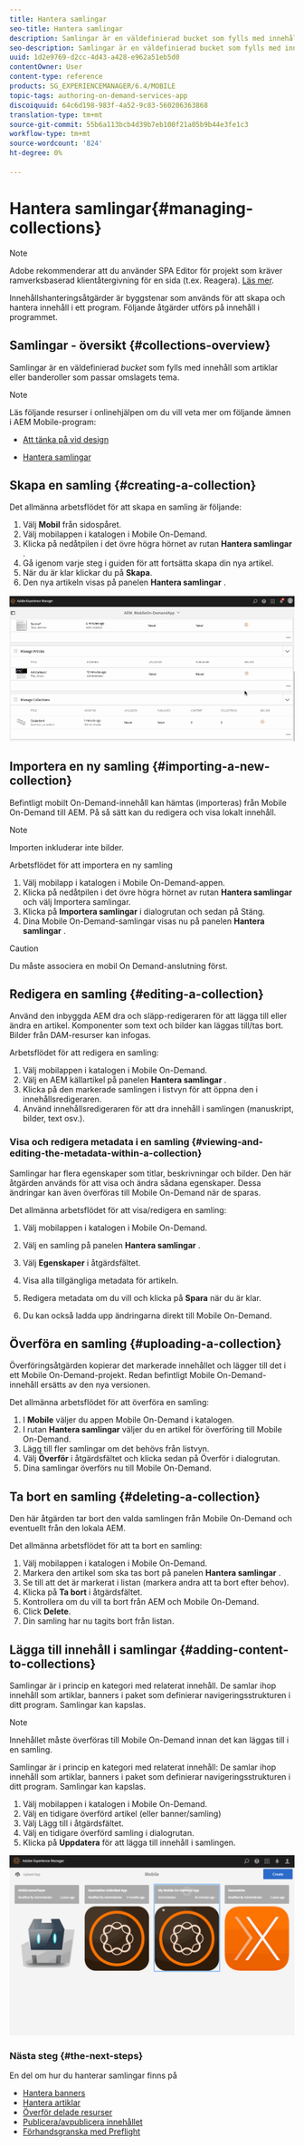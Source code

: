 ```yaml
---
title: Hantera samlingar
seo-title: Hantera samlingar
description: Samlingar är en väldefinierad bucket som fylls med innehåll som artiklar eller banderoller som passar omslagets tema. Följ den här sidan om du vill veta mer.
seo-description: Samlingar är en väldefinierad bucket som fylls med innehåll som artiklar eller banderoller som passar omslagets tema. Följ den här sidan om du vill veta mer.
uuid: 1d2e9769-d2cc-4d43-a428-e962a51eb5d0
contentOwner: User
content-type: reference
products: SG_EXPERIENCEMANAGER/6.4/MOBILE
topic-tags: authoring-on-demand-services-app
discoiquuid: 64c6d198-983f-4a52-9c83-560206363868
translation-type: tm+mt
source-git-commit: 55b6a113bcb4d39b7eb100f21a05b9b44e3fe1c3
workflow-type: tm+mt
source-wordcount: '824'
ht-degree: 0%

---
```



# Hantera samlingar{#managing-collections}

>[!NOTE]
>
>Adobe rekommenderar att du använder SPA Editor för projekt som kräver ramverksbaserad klientåtergivning för en sida (t.ex. Reagera). [Läs mer](/help/sites-developing/spa-overview.md).

Innehållshanteringsåtgärder är byggstenar som används för att skapa och hantera innehåll i ett program. Följande åtgärder utförs på innehåll i programmet.

## Samlingar - översikt {#collections-overview}

Samlingar är en väldefinierad *bucket* som fylls med innehåll som artiklar eller banderoller som passar omslagets tema.

>[!NOTE]
>
>Läs följande resurser i onlinehjälpen om du vill veta mer om följande ämnen i AEM Mobile-program:
>
>* [Att tänka på vid design](https://helpx.adobe.com/digital-publishing-solution/help/design-app.html)
   >
   >
* [Hantera samlingar](https://helpx.adobe.com/digital-publishing-solution/help/creating-collections.html)

>



## Skapa en samling {#creating-a-collection}

Det allmänna arbetsflödet för att skapa en samling är följande:

1. Välj **Mobil** från sidospåret.
1. Välj mobilappen i katalogen i Mobile On-Demand.
1. Klicka på nedåtpilen i det övre högra hörnet av rutan **Hantera samlingar** .
1. Gå igenom varje steg i guiden för att fortsätta skapa din nya artikel.
1. När du är klar klickar du på **Skapa**.
1. Den nya artikeln visas på panelen **Hantera samlingar** .

![chlimage_1-1](assets/chlimage_1-1.gif)

## Importera en ny samling {#importing-a-new-collection}

Befintligt mobilt On-Demand-innehåll kan hämtas (importeras) från Mobile On-Demand till AEM. På så sätt kan du redigera och visa lokalt innehåll.

>[!NOTE]
>
>Importen inkluderar inte bilder.

Arbetsflödet för att importera en ny samling

1. Välj mobilapp i katalogen i Mobile On-Demand-appen.
1. Klicka på nedåtpilen i det övre högra hörnet av rutan **Hantera samlingar** och välj Importera samlingar.
1. Klicka på **Importera samlingar** i dialogrutan och sedan på Stäng.
1. Dina Mobile On-Demand-samlingar visas nu på panelen **Hantera samlingar** .

>[!CAUTION]
>
>Du måste associera en mobil On Demand-anslutning först.

## Redigera en samling {#editing-a-collection}

Använd den inbyggda AEM dra och släpp-redigeraren för att lägga till eller ändra en artikel. Komponenter som text och bilder kan läggas till/tas bort. Bilder från DAM-resurser kan infogas.

Arbetsflödet för att redigera en samling:

1. Välj mobilappen i katalogen i Mobile On-Demand.
1. Välj en AEM källartikel på panelen **Hantera samlingar** .
1. Klicka på den markerade samlingen i listvyn för att öppna den i innehållsredigeraren.
1. Använd innehållsredigeraren för att dra innehåll i samlingen (manuskript, bilder, text osv.).

### Visa och redigera metadata i en samling {#viewing-and-editing-the-metadata-within-a-collection}

Samlingar har flera egenskaper som titlar, beskrivningar och bilder. Den här åtgärden används för att visa och ändra sådana egenskaper. Dessa ändringar kan även överföras till Mobile On-Demand när de sparas.

Det allmänna arbetsflödet för att visa/redigera en samling:

1. Välj mobilappen i katalogen i Mobile On-Demand.
1. Välj en samling på panelen **Hantera samlingar** .

1. Välj **Egenskaper** i åtgärdsfältet.
1. Visa alla tillgängliga metadata för artikeln.
1. Redigera metadata om du vill och klicka på **Spara** när du är klar.
1. Du kan också ladda upp ändringarna direkt till Mobile On-Demand.

## Överföra en samling {#uploading-a-collection}

Överföringsåtgärden kopierar det markerade innehållet och lägger till det i ett Mobile On-Demand-projekt. Redan befintligt Mobile On-Demand-innehåll ersätts av den nya versionen.

Det allmänna arbetsflödet för att överföra en samling:

1. I **Mobile** väljer du appen Mobile On-Demand i katalogen.
1. I rutan **Hantera samlingar** väljer du en artikel för överföring till Mobile On-Demand.
1. Lägg till fler samlingar om det behövs från listvyn.
1. Välj **Överför** i åtgärdsfältet och klicka sedan på Överför i dialogrutan.
1. Dina samlingar överförs nu till Mobile On-Demand.

## Ta bort en samling {#deleting-a-collection}

Den här åtgärden tar bort den valda samlingen från Mobile On-Demand och eventuellt från den lokala AEM.

Det allmänna arbetsflödet för att ta bort en samling:

1. Välj mobilappen i katalogen i Mobile On-Demand.
1. Markera den artikel som ska tas bort på panelen **Hantera samlingar** .
1. Se till att det är markerat i listan (markera andra att ta bort efter behov).
1. Klicka på **Ta bort** i åtgärdsfältet.
1. Kontrollera om du vill ta bort från AEM och Mobile On-Demand.
1. Click **Delete**.
1. Din samling har nu tagits bort från listan.

## Lägga till innehåll i samlingar {#adding-content-to-collections}

Samlingar är i princip en kategori med relaterat innehåll. De samlar ihop innehåll som artiklar, banners i paket som definierar navigeringsstrukturen i ditt program. Samlingar kan kapslas.

>[!NOTE]
>
>Innehållet måste överföras till Mobile On-Demand innan det kan läggas till i en samling.

Samlingar är i princip en kategori med relaterat innehåll: De samlar ihop innehåll som artiklar, banners i paket som definierar navigeringsstrukturen i ditt program. Samlingar kan kapslas.

1. Välj mobilappen i katalogen i Mobile On-Demand.
1. Välj en tidigare överförd artikel (eller banner/samling)
1. Välj Lägg till i åtgärdsfältet.
1. Välj en tidigare överförd samling i dialogrutan.
1. Klicka på **Uppdatera** för att lägga till innehåll i samlingen.

![chlimage_1-2](assets/chlimage_1-2.gif)

### Nästa steg {#the-next-steps}

En del om hur du hanterar samlingar finns på

* [Hantera banners](/help/mobile/mobile-on-demand-managing-banners.md)
* [Hantera artiklar](/help/mobile/mobile-on-demand-managing-articles.md)
* [Överför delade resurser](/help/mobile/mobile-on-demand-shared-resources.md)
* [Publicera/avpublicera innehållet](/help/mobile/mobile-on-demand-publishing-unpublishing.md)
* [Förhandsgranska med Preflight](/help/mobile/aem-mobile-manage-ondemand-services.md)
